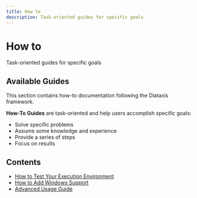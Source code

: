 ```yaml
---
title: How to
description: Task-oriented guides for specific goals
---
```


# How to

Task-oriented guides for specific goals

## Available Guides

This section contains how-to documentation following the Diataxis framework.


**How-To Guides** are task-oriented and help users accomplish specific goals:
- Solve specific problems
- Assume some knowledge and experience
- Provide a series of steps
- Focus on results

## Contents

- [How to Test Your Execution Environment](./testing-execution-environment.md)
- [How to Add Windows Support](./add-windows-support.md)
- [Advanced Usage Guide](./advanced-usage.md)
